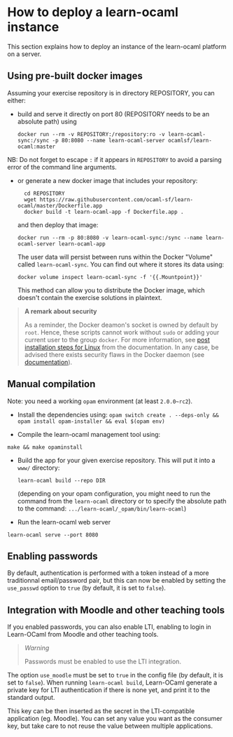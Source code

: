 How to deploy a learn-ocaml instance
====================================

This section explains how to deploy an instance of the learn-ocaml
platform on a server.

## Using pre-built docker images

Assuming your exercise repository is in directory REPOSITORY, you can either:

- build and serve it directly on port 80 (REPOSITORY needs to be an absolute
  path) using

      docker run --rm -v REPOSITORY:/repository:ro -v learn-ocaml-sync:/sync -p 80:8080 --name learn-ocaml-server ocamlsf/learn-ocaml:master

NB: Do not forget to escape `:` if it appears in `REPOSITORY` to avoid a parsing error of the command line arguments.

- or generate a new docker image that includes your repository:

        cd REPOSITORY
        wget https://raw.githubusercontent.com/ocaml-sf/learn-ocaml/master/Dockerfile.app
        docker build -t learn-ocaml-app -f Dockerfile.app .

  and then deploy that image:

      docker run --rm -p 80:8080 -v learn-ocaml-sync:/sync --name learn-ocaml-server learn-ocaml-app

  The user data will persist between runs within the Docker "Volume" called
  `learn-ocaml-sync`. You can find out where it stores its data using:

      docker volume inspect learn-ocaml-sync -f '{{.Mountpoint}}'

  This method can allow you to distribute the Docker image, which doesn't
  contain the exercise solutions in plaintext.

> **A remark about security**
>
> As a reminder, the Docker deamon's socket is owned by default by `root`.
> Hence, these scripts cannot work without `sudo` or adding your current user to
> the group `docker`. For more information, see
> [post installation steps for Linux](https://docs.docker.com/install/linux/linux-postinstall/)
> from the documentation. In any case, be advised there exists security flaws in
> the Docker daemon (see
> [documentation](https://docs.docker.com/engine/security/security/#docker-daemon-attack-surface)).

## Manual compilation

Note: you need a working ```opam``` environment (at least `2.0.0~rc2`).

* Install the dependencies using:
``
opam switch create . --deps-only && opam install opam-installer && eval $(opam env)
``

* Compile the learn-ocaml management tool using:
```
make && make opaminstall
```

* Build the app for your given exercise repository. This will put it into a
  `www/` directory:
  ```
  learn-ocaml build --repo DIR
  ```
  (depending on your opam configuration, you might need to run the command from the `learn-ocaml` directory or to specify the absolute path to the command: `.../learn-ocaml/_opam/bin/learn-ocaml`)

* Run the learn-ocaml web server
```
learn-ocaml serve --port 8080
```

## Enabling passwords

By default, authentication is performed with a token instead of a more
traditionnal email/password pair, but this can now be enabled by
setting the `use_passwd` option to `true` (by default, it is set to
`false`).

## Integration with Moodle and other teaching tools

If you enabled passwords, you can also enable LTI, enabling to login
in Learn-OCaml from Moodle and other teaching tools.

> *Warning*
>
> Passwords must be enabled to use the LTI integration.

The option `use_moodle` must be set to `true` in the config file (by
default, it is set to `false`).  When running `learn-ocaml build`,
Learn-OCaml generate a private key for LTI authentication if there is
none yet, and print it to the standard output.

This key can be then inserted as the secret in the LTI-compatible
application (eg. Moodle).  You can set any value you want as the
consumer key, but take care to not reuse the value between multiple
applications.

